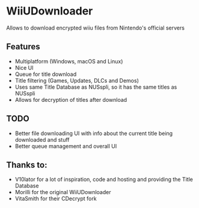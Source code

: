 # WiiUDownloader
Allows to download encrypted wiiu files from Nintendo's official servers

## Features
- Multiplatform (Windows, macOS and Linux)
- Nice UI
- Queue for title download
- Title filtering (Games, Updates, DLCs and Demos)
- Uses same Title Database as NUSspli, so it has the same titles as NUSspli
- Allows for decryption of titles after download

## TODO
- Better file downloading UI with info about the current title being downloaded and stuff
- Better queue management and overall UI

## Thanks to:
- V10lator for a lot of inspiration, code and hosting and providing the Title Database
- Morilli for the original WiiUDownloader
- VitaSmith for their CDecrypt fork
